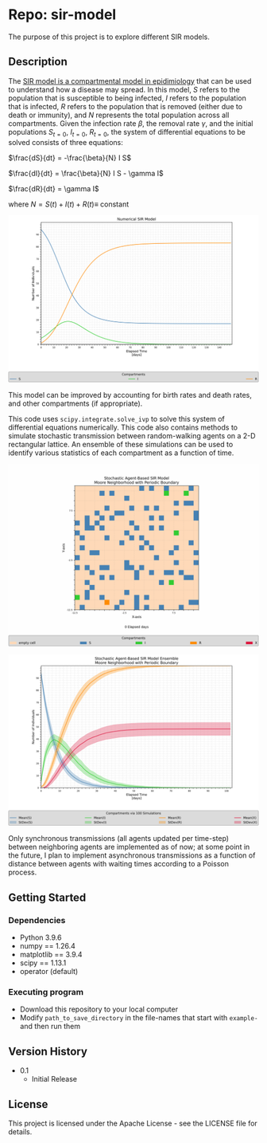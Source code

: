 # Repo:    sir-model

The purpose of this project is to explore different SIR models.

## Description

The [SIR model is a compartmental model in epidimiology](https://en.wikipedia.org/wiki/Compartmental_models_(epidemiology)#The_SIR_model) that can be used to understand how a disease may spread. In this model, $S$ refers to the population that is susceptible to being infected, $I$ refers to the population that is infected, $R$ refers to the population that is removed (either due to death or immunity), and $N$ represents the total population across all compartments.  Given the infection rate $\beta$, the removal rate $\gamma$, and the initial populations $S_{t=0}$, $I_{t=0}$, $R_{t=0}$, the system of differential equations to be solved consists of three equations:

$\frac{dS}{dt} = -\frac{\beta}{N} I S$

$\frac{dI}{dt} = \frac{\beta}{N} I S - \gamma I$

$\frac{dR}{dt} = \gamma I$

where $N = S(t) + I(t) + R(t) \equiv$ constant

![example-numerical_SIR](output/example_02-numerical_sir_model/TimeSeries-NumericalSIRModel-withPopulationCounts.png)

This model can be improved by accounting for birth rates and death rates, and other compartments (if appropriate). 

This code uses `scipy.integrate.solve_ivp` to solve this system of differential equations numerically. This code also contains methods to simulate stochastic transmission between random-walking agents on a 2-D rectangular lattice. An ensemble of these simulations can be used to identify various statistics of each compartment as a function of time.

![example-ABM_SIR](output/example_03-stochastic_agent_based_sir_model/RandomWalkTrajectories-StochasticAgent-BasedSIRModel.gif)

![example-ensemble ABM_SIR](output/example_04-ensemble_stochastic_agent_based_sir_model/TimeSeries-StochasticAgent-BasedSIRModelEnsembleStatistics-withPopulationCounts.png)

Only synchronous transmissions (all agents updated per time-step) between neighboring agents are implemented as of now; at some point in the future, I plan to implement asynchronous transmissions as a function of distance between agents with waiting times according to a Poisson process.

## Getting Started

### Dependencies

* Python 3.9.6
* numpy == 1.26.4
* matplotlib == 3.9.4
* scipy == 1.13.1
* operator (default)

### Executing program

* Download this repository to your local computer
* Modify `path_to_save_directory` in the file-names that start with `example-` and then run them

## Version History

* 0.1
  * Initial Release

## License

This project is licensed under the Apache License - see the LICENSE file for details.
